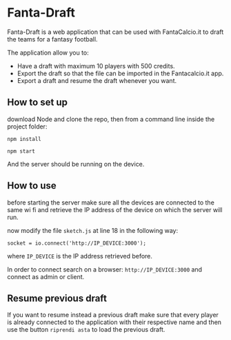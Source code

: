 # Fanta-Draft
Fanta-Draft is a web application that can be used with FantaCalcio.it to draft the teams for a fantasy football.

The application allow you to:
- Have a draft with maximum 10 players with 500 credits.
- Export the draft so that the file can be imported in the Fantacalcio.it app.
- Export a draft and resume the draft whenever you want.

## How to set up
download Node and clone the repo, then from a command line inside the project folder:
```
npm install
```
```
npm start
```
And the server should be running on the device.

## How to use
before starting the server make sure all the devices are connected to the same wi fi and retrieve the IP address of the device on which the server will run.

now modify the file `sketch.js` at line 18 in the following way:

```
socket = io.connect('http://IP_DEVICE:3000');
```

where `IP_DEVICE` is the IP address retrieved before.

In order to connect search on a browser: `http://IP_DEVICE:3000` and connect as admin or client.

## Resume previous draft
If you want to resume instead a previous draft make sure that every player is already connected to the application with their respective name and then use the button `riprendi asta` to load the previous draft.
